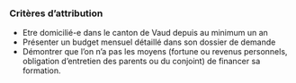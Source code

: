 ### Critères d’attribution

* Etre domicilié-e dans le canton de Vaud depuis au minimum un an
* Présenter un budget mensuel détaillé dans son dossier de demande
* Démontrer que l’on n’a pas les moyens (fortune ou revenus personnels, obligation d’entretien des parents ou du conjoint) de financer sa formation.
